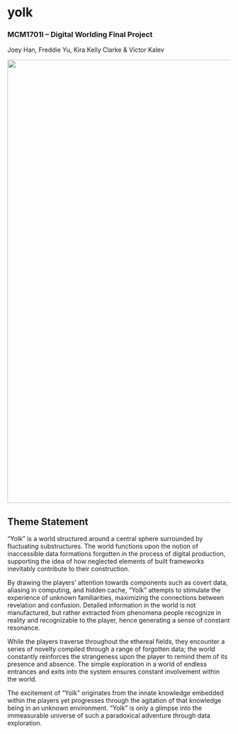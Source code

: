# yolk

### MCM1701I – Digital Worlding Final Project
Joey Han, Freddie Yu, Kira Kelly Clarke & Victor Kalev

<p align="center">
    <img width="1000" src="https://user-images.githubusercontent.com/50213748/145688797-6b4822b5-763e-4d3d-801d-632631428756.gif">
</p>

## Theme Statement
“Yolk” is a world structured around a central sphere surrounded by fluctuating substructures. The world functions upon the notion of inaccessible data formations forgotten in the process of digital production, supporting the idea of how neglected elements of built frameworks inevitably contribute to their construction.

By drawing the players’ attention towards components such as covert data, aliasing in computing, and hidden cache, “Yolk” attempts to stimulate the experience of unknown familiarities, maximizing the connections between revelation and confusion. Detailed information in the world is not manufactured, but rather extracted from phenomena people recognize in reality and recognizable to the player, hence generating a sense of constant resonance.

While the players traverse throughout the ethereal fields, they encounter a series of novelty compiled through a range of forgotten data; the world constantly reinforces the strangeness upon the player to remind them of its presence and absence. The simple exploration in a world of endless entrances and exits into the system ensures constant involvement within the world.

The excitement of “Yolk” originates from the innate knowledge embedded within the players yet progresses through the agitation of that knowledge being in an unknown environment. “Yolk” is only a glimpse into the immeasurable universe of such a paradoxical adventure through data exploration.
